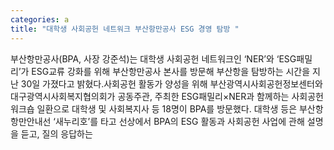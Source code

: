 ```yaml
---
categories: a
title: "대학생 사회공헌 네트워크 부산항만공사 ESG 경영 탐방 "
---
```

부산항만공사(BPA, 사장 강준석)는 대학생 사회공헌 네트워크인 ‘NER’와 ‘ESG패밀리’가 ESG교류 강화를 위해 부산항만공사 본사를 방문해 부산항을 탐방하는 시간을 지난 30일 가졌다고 밝혔다.사회공헌 활동가 양성을 위해 부산광역시사회공헌정보센터와 대구광역시사회복지협의회가 공동주관, 주최한 ESG패밀리×NER과 함께하는 사회공헌 워크숍 일환으로 대학생 및 사회복지사 등 18명이 BPA를 방문했다. 대학생 등은 부산항 항만안내선 ‘새누리호’를 타고 선상에서 BPA의 ESG 활동과 사회공헌 사업에 관해 설명을 듣고, 질의 응답하는